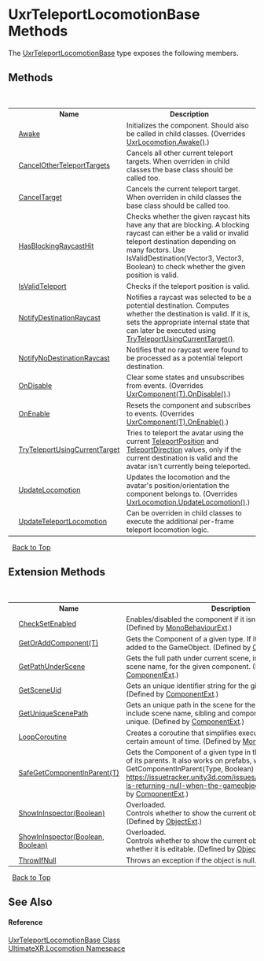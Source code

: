 # UxrTeleportLocomotionBase Methods
 

The <a href="T_UltimateXR_Locomotion_UxrTeleportLocomotionBase">UxrTeleportLocomotionBase</a> type exposes the following members.


## Methods
&nbsp;<table><tr><th></th><th>Name</th><th>Description</th></tr><tr><td>![Protected method](media/protmethod.gif "Protected method")</td><td><a href="M_UltimateXR_Locomotion_UxrTeleportLocomotionBase_Awake">Awake</a></td><td>
Initializes the component. Should also be called in child classes.
 (Overrides <a href="M_UltimateXR_Locomotion_UxrLocomotion_Awake">UxrLocomotion.Awake()</a>.)</td></tr><tr><td>![Protected method](media/protmethod.gif "Protected method")</td><td><a href="M_UltimateXR_Locomotion_UxrTeleportLocomotionBase_CancelOtherTeleportTargets">CancelOtherTeleportTargets</a></td><td>
Cancels all other current teleport targets. When overriden in child classes the base class should be called too.</td></tr><tr><td>![Protected method](media/protmethod.gif "Protected method")</td><td><a href="M_UltimateXR_Locomotion_UxrTeleportLocomotionBase_CancelTarget">CancelTarget</a></td><td>
Cancels the current teleport target. When overriden in child classes the base class should be called too.</td></tr><tr><td>![Protected method](media/protmethod.gif "Protected method")</td><td><a href="M_UltimateXR_Locomotion_UxrTeleportLocomotionBase_HasBlockingRaycastHit">HasBlockingRaycastHit</a></td><td>
Checks whether the given raycast hits have any that are blocking. A blocking raycast can either be a valid or invalid teleport destination depending on many factors. Use IsValidDestination(Vector3, Vector3, Boolean) to check whether the given position is valid.</td></tr><tr><td>![Protected method](media/protmethod.gif "Protected method")</td><td><a href="M_UltimateXR_Locomotion_UxrTeleportLocomotionBase_IsValidTeleport">IsValidTeleport</a></td><td>
Checks if the teleport position is valid.</td></tr><tr><td>![Protected method](media/protmethod.gif "Protected method")</td><td><a href="M_UltimateXR_Locomotion_UxrTeleportLocomotionBase_NotifyDestinationRaycast">NotifyDestinationRaycast</a></td><td>
Notifies a raycast was selected to be a potential destination. Computes whether the destination is valid. If it is, sets the appropriate internal state that can later be executed using <a href="M_UltimateXR_Locomotion_UxrTeleportLocomotionBase_TryTeleportUsingCurrentTarget">TryTeleportUsingCurrentTarget()</a>.</td></tr><tr><td>![Protected method](media/protmethod.gif "Protected method")</td><td><a href="M_UltimateXR_Locomotion_UxrTeleportLocomotionBase_NotifyNoDestinationRaycast">NotifyNoDestinationRaycast</a></td><td>
Notifies that no raycast were found to be processed as a potential teleport destination.</td></tr><tr><td>![Protected method](media/protmethod.gif "Protected method")</td><td><a href="M_UltimateXR_Locomotion_UxrTeleportLocomotionBase_OnDisable">OnDisable</a></td><td>
Clear some states and unsubscribes from events.
 (Overrides <a href="M_UltimateXR_Core_Components_UxrComponent_1_OnDisable">UxrComponent(T).OnDisable()</a>.)</td></tr><tr><td>![Protected method](media/protmethod.gif "Protected method")</td><td><a href="M_UltimateXR_Locomotion_UxrTeleportLocomotionBase_OnEnable">OnEnable</a></td><td>
Resets the component and subscribes to events.
 (Overrides <a href="M_UltimateXR_Core_Components_UxrComponent_1_OnEnable">UxrComponent(T).OnEnable()</a>.)</td></tr><tr><td>![Protected method](media/protmethod.gif "Protected method")</td><td><a href="M_UltimateXR_Locomotion_UxrTeleportLocomotionBase_TryTeleportUsingCurrentTarget">TryTeleportUsingCurrentTarget</a></td><td>
Tries to teleport the avatar using the current <a href="P_UltimateXR_Locomotion_UxrTeleportLocomotionBase_TeleportPosition">TeleportPosition</a> and <a href="P_UltimateXR_Locomotion_UxrTeleportLocomotionBase_TeleportDirection">TeleportDirection</a> values, only if the current destination is valid and the avatar isn't currently being teleported.</td></tr><tr><td>![Protected method](media/protmethod.gif "Protected method")</td><td><a href="M_UltimateXR_Locomotion_UxrTeleportLocomotionBase_UpdateLocomotion">UpdateLocomotion</a></td><td>
Updates the locomotion and the avatar's position/orientation the component belongs to.
 (Overrides <a href="M_UltimateXR_Locomotion_UxrLocomotion_UpdateLocomotion">UxrLocomotion.UpdateLocomotion()</a>.)</td></tr><tr><td>![Protected method](media/protmethod.gif "Protected method")</td><td><a href="M_UltimateXR_Locomotion_UxrTeleportLocomotionBase_UpdateTeleportLocomotion">UpdateTeleportLocomotion</a></td><td>
Can be overriden in child classes to execute the additional per-frame teleport locomotion logic.</td></tr></table>&nbsp;
<a href="#uxrteleportlocomotionbase-methods">Back to Top</a>

## Extension Methods
&nbsp;<table><tr><th></th><th>Name</th><th>Description</th></tr><tr><td>![Public Extension Method](media/pubextension.gif "Public Extension Method")</td><td><a href="M_UltimateXR_Extensions_Unity_MonoBehaviourExt_CheckSetEnabled">CheckSetEnabled</a></td><td>
Enables/disabled the component if it isn't enabled already.
 (Defined by <a href="T_UltimateXR_Extensions_Unity_MonoBehaviourExt">MonoBehaviourExt</a>.)</td></tr><tr><td>![Public Extension Method](media/pubextension.gif "Public Extension Method")</td><td><a href="M_UltimateXR_Extensions_Unity_ComponentExt_GetOrAddComponent__1">GetOrAddComponent(T)</a></td><td>
Gets the Component of a given type. If it doesn't exist, it is added to the GameObject.
 (Defined by <a href="T_UltimateXR_Extensions_Unity_ComponentExt">ComponentExt</a>.)</td></tr><tr><td>![Public Extension Method](media/pubextension.gif "Public Extension Method")</td><td><a href="M_UltimateXR_Extensions_Unity_ComponentExt_GetPathUnderScene">GetPathUnderScene</a></td><td>
Gets the full path under current scene, including all parents, but scene name, for the given component.
 (Defined by <a href="T_UltimateXR_Extensions_Unity_ComponentExt">ComponentExt</a>.)</td></tr><tr><td>![Public Extension Method](media/pubextension.gif "Public Extension Method")</td><td><a href="M_UltimateXR_Extensions_Unity_ComponentExt_GetSceneUid">GetSceneUid</a></td><td>
Gets an unique identifier string for the given component.
 (Defined by <a href="T_UltimateXR_Extensions_Unity_ComponentExt">ComponentExt</a>.)</td></tr><tr><td>![Public Extension Method](media/pubextension.gif "Public Extension Method")</td><td><a href="M_UltimateXR_Extensions_Unity_ComponentExt_GetUniqueScenePath">GetUniqueScenePath</a></td><td>
Gets an unique path in the scene for the given component. It will include scene name, sibling and component indices to make it unique.
 (Defined by <a href="T_UltimateXR_Extensions_Unity_ComponentExt">ComponentExt</a>.)</td></tr><tr><td>![Public Extension Method](media/pubextension.gif "Public Extension Method")</td><td><a href="M_UltimateXR_Extensions_Unity_MonoBehaviourExt_LoopCoroutine">LoopCoroutine</a></td><td>
Creates a coroutine that simplifies executing a loop during a certain amount of time.
 (Defined by <a href="T_UltimateXR_Extensions_Unity_MonoBehaviourExt">MonoBehaviourExt</a>.)</td></tr><tr><td>![Public Extension Method](media/pubextension.gif "Public Extension Method")</td><td><a href="M_UltimateXR_Extensions_Unity_ComponentExt_SafeGetComponentInParent__1">SafeGetComponentInParent(T)</a></td><td>
Gets the Component of a given type in the GameObject or any of its parents. It also works on prefabs, where regular GetComponentInParent(Type, Boolean) will not work: https://issuetracker.unity3d.com/issues/getcomponentinparent-is-returning-null-when-the-gameobject-is-a-prefab
 (Defined by <a href="T_UltimateXR_Extensions_Unity_ComponentExt">ComponentExt</a>.)</td></tr><tr><td>![Public Extension Method](media/pubextension.gif "Public Extension Method")</td><td><a href="M_UltimateXR_Extensions_Unity_ObjectExt_ShowInInspector">ShowInInspector(Boolean)</a></td><td>Overloaded.  
Controls whether to show the current object in the inspector.
 (Defined by <a href="T_UltimateXR_Extensions_Unity_ObjectExt">ObjectExt</a>.)</td></tr><tr><td>![Public Extension Method](media/pubextension.gif "Public Extension Method")</td><td><a href="M_UltimateXR_Extensions_Unity_ObjectExt_ShowInInspector_1">ShowInInspector(Boolean, Boolean)</a></td><td>Overloaded.  
Controls whether to show the current object in the inspector and whether it is editable.
 (Defined by <a href="T_UltimateXR_Extensions_Unity_ObjectExt">ObjectExt</a>.)</td></tr><tr><td>![Public Extension Method](media/pubextension.gif "Public Extension Method")</td><td><a href="M_UltimateXR_Extensions_System_ObjectExt_ThrowIfNull">ThrowIfNull</a></td><td>
Throws an exception if the object is null.
 (Defined by <a href="T_UltimateXR_Extensions_System_ObjectExt">ObjectExt</a>.)</td></tr></table>&nbsp;
<a href="#uxrteleportlocomotionbase-methods">Back to Top</a>

## See Also


#### Reference
<a href="T_UltimateXR_Locomotion_UxrTeleportLocomotionBase">UxrTeleportLocomotionBase Class</a><br /><a href="N_UltimateXR_Locomotion">UltimateXR.Locomotion Namespace</a><br />